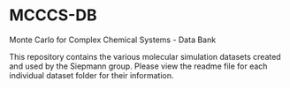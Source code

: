 # MCCCS-DB
Monte Carlo for Complex Chemical Systems - Data Bank

This repository contains the various molecular simulation datasets created and used by the Siepmann group. Please view the readme file for each individual dataset folder for their information.
